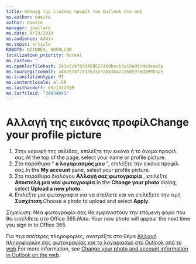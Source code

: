 ```yaml
---
title: Αλλαγή της εικόνας προφίλ του Outlook στο web
ms.author: daeite
author: daeite
manager: joallard
ms.date: 6/13/2019
ms.audience: Admin
ms.topic: article
ROBOTS: NOINDEX, NOFOLLOW
localization_priority: Normal
ms.custom: ''
ms.openlocfilehash: 241e2cb76dd450527460becb3a18a00cda3eae6a
ms.sourcegitcommit: ad4257df7113531cea883b477d505918da99b325
ms.translationtype: MT
ms.contentlocale: el-GR
ms.lasthandoff: 06/13/2019
ms.locfileid: "34934045"
---
```

# <a name="change-your-profile-picture"></a><span data-ttu-id="9e478-102">Αλλαγή της εικόνας προφίλ</span><span class="sxs-lookup"><span data-stu-id="9e478-102">Change your profile picture</span></span>

1. <span data-ttu-id="9e478-103">Στην κορυφή της σελίδας, επιλέξτε την εικόνα ή το όνομα προφίλ σας.</span><span class="sxs-lookup"><span data-stu-id="9e478-103">At the top of the page, select your name or profile picture.</span></span>
1. <span data-ttu-id="9e478-104">Στο παράθυρο " **ο λογαριασμός μου** ", επιλέξτε την εικόνα προφίλ σας.</span><span class="sxs-lookup"><span data-stu-id="9e478-104">In the **My account** pane, select your profile picture.</span></span>
1. <span data-ttu-id="9e478-105">Στο παράθυρο διαλόγου **Αλλαγή σας φωτογραφία** , επιλέξτε **Αποστολή μια νέα φωτογραφία**.</span><span class="sxs-lookup"><span data-stu-id="9e478-105">In the **Change your photo** dialog, select **Upload a new photo**.</span></span>
1. <span data-ttu-id="9e478-106">Επιλέξτε μια φωτογραφία για να στείλετε και να επιλέξετε την τιμή **Συσχέτιση**.</span><span class="sxs-lookup"><span data-stu-id="9e478-106">Choose a photo to upload and select **Apply**.</span></span>

<span data-ttu-id="9e478-107">*Σημείωση:* Νέα φωτογραφία σας θα εμφανιστούν την επόμενη φορά που θα εισέλθετε στο Office 365.</span><span class="sxs-lookup"><span data-stu-id="9e478-107">*Note:* Your new photo will appear the next time you sign in to Office 365.</span></span>

<span data-ttu-id="9e478-108">Για περισσότερες πληροφορίες, ανατρέξτε στο θέμα [Αλλαγή πληροφοριών σας φωτογραφίας και το λογαριασμό στο Outlook από το web](https://support.office.com/article/b2dbb289-851d-4bed-93c3-3e136f5659ec).</span><span class="sxs-lookup"><span data-stu-id="9e478-108">For more information, see [Change your photo and account information in Outlook on the web](https://support.office.com/article/b2dbb289-851d-4bed-93c3-3e136f5659ec).</span></span>